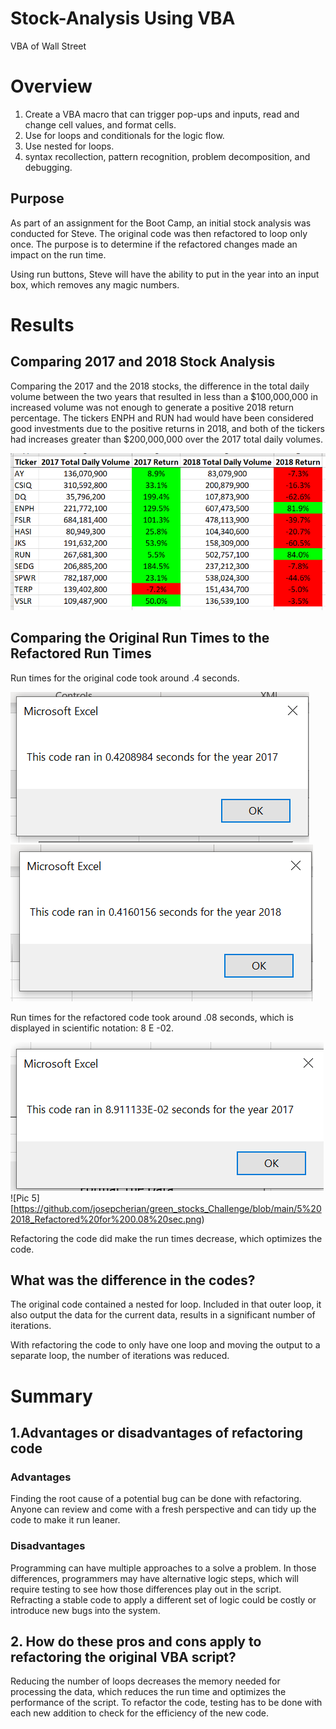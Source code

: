 # Stock-Analysis Using VBA

VBA of Wall Street

# Overview

1. Create a VBA macro that can trigger pop-ups and inputs, read and change cell values, and format cells.
2. Use for loops and conditionals for the logic flow.
3. Use nested for loops.
4. syntax recollection, pattern recognition, problem decomposition, and debugging.

## Purpose
As part of an assignment for the Boot Camp, an initial stock analysis was conducted for Steve. The original code was then refactored to loop only once.  The purpose is to determine if the refactored changes made an impact on the run time.  

Using run buttons, Steve will have the ability to put in the year into an input box, which removes any magic numbers.

# Results
## Comparing 2017 and 2018 Stock Analysis
Comparing the 2017 and the 2018 stocks, the difference in the total daily volume between the two years that resulted in less than a $100,000,000 in increased volume was not enough to generate a positive 2018 return percentage.  The tickers ENPH and RUN had would have been considered good investments due to the positive returns in 2018, and both of the tickers had increases greater than $200,000,000 over the 2017 total daily volumes. 
 
![Pic 1](https://github.com/josepcherian/green_stocks_Challenge/blob/main/1Compare_2017_2018.PNG)

## Comparing the Original Run Times to the Refactored Run Times

Run times for the original code took around .4 seconds.

![Pic 2](https://github.com/josepcherian/green_stocks_Challenge/blob/main/2%20Original_2017%20for%200.4%20sec.png)
![Pic 3](https://github.com/josepcherian/green_stocks_Challenge/blob/main/3%20Original_2018%20for%200.4%20sec.png)


Run times for the refactored code took around .08 seconds, which is displayed in scientific notation: 8 E -02.

![Pic 4](https://github.com/josepcherian/green_stocks_Challenge/blob/main/4%202017_Refactored%20for%200.08%20sec.png)
![Pic 5][https://github.com/josepcherian/green_stocks_Challenge/blob/main/5%202018_Refactored%20for%200.08%20sec.png)


Refactoring the code did make the run times decrease, which optimizes the code. 

## What was the difference in the codes? 

The original code contained a nested for loop.  Included in that outer loop, it also output the data for the current data, results in a significant number of iterations.  

With refactoring the code to only have one loop and moving the output to a separate loop, the number of iterations was reduced.



# Summary
## 1.Advantages or disadvantages of refactoring code
### Advantages
Finding the root cause of a potential bug can be done with refactoring. Anyone can review and come with a fresh perspective and can tidy up the code to make it run leaner. 

### Disadvantages

Programming can have multiple approaches to a solve a problem.  In those differences, programmers may have alternative logic steps, which will require testing to see how those differences play out in the script.  Refracting a stable code to apply a different set of logic could be costly or introduce new bugs into the system.  
	
## 2. How do these pros and cons apply to refactoring the original VBA script?
Reducing the number of loops decreases the memory needed for processing the data, which reduces the run time and optimizes the performance of the script. 
To refactor the code, testing has to be done with each new addition to check for the efficiency of the new code.  
